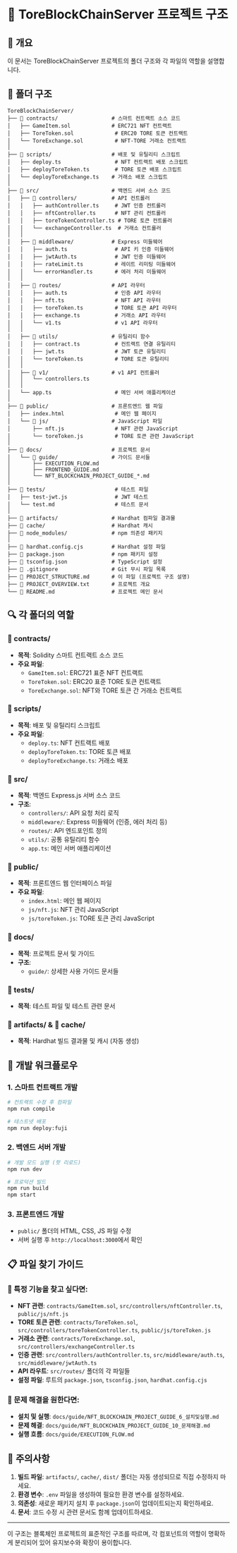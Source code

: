 # 📁 ToreBlockChainServer 프로젝트 구조

## 🎯 개요
이 문서는 ToreBlockChainServer 프로젝트의 폴더 구조와 각 파일의 역할을 설명합니다.

## 📂 폴더 구조

```
ToreBlockChainServer/
├── 📁 contracts/                 # 스마트 컨트랙트 소스 코드
│   ├── GameItem.sol             # ERC721 NFT 컨트랙트
│   ├── ToreToken.sol             # ERC20 TORE 토큰 컨트랙트
│   └── ToreExchange.sol          # NFT-TORE 거래소 컨트랙트
│
├── 📁 scripts/                   # 배포 및 유틸리티 스크립트
│   ├── deploy.ts                 # NFT 컨트랙트 배포 스크립트
│   ├── deployToreToken.ts        # TORE 토큰 배포 스크립트
│   └── deployToreExchange.ts    # 거래소 배포 스크립트
│
├── 📁 src/                       # 백엔드 서버 소스 코드
│   ├── 📁 controllers/           # API 컨트롤러
│   │   ├── authController.ts     # JWT 인증 컨트롤러
│   │   ├── nftController.ts      # NFT 관리 컨트롤러
│   │   ├── toreTokenController.ts # TORE 토큰 컨트롤러
│   │   └── exchangeController.ts  # 거래소 컨트롤러
│   │
│   ├── 📁 middleware/            # Express 미들웨어
│   │   ├── auth.ts               # API 키 인증 미들웨어
│   │   ├── jwtAuth.ts            # JWT 인증 미들웨어
│   │   ├── rateLimit.ts          # 레이트 리미팅 미들웨어
│   │   └── errorHandler.ts       # 에러 처리 미들웨어
│   │
│   ├── 📁 routes/                # API 라우터
│   │   ├── auth.ts               # 인증 API 라우터
│   │   ├── nft.ts                # NFT API 라우터
│   │   ├── toreToken.ts          # TORE 토큰 API 라우터
│   │   ├── exchange.ts           # 거래소 API 라우터
│   │   └── v1.ts                 # v1 API 라우터
│   │
│   ├── 📁 utils/                 # 유틸리티 함수
│   │   ├── contract.ts           # 컨트랙트 연결 유틸리티
│   │   ├── jwt.ts                # JWT 토큰 유틸리티
│   │   └── toreToken.ts          # TORE 토큰 유틸리티
│   │
│   ├── 📁 v1/                    # v1 API 컨트롤러
│   │   └── controllers.ts
│   │
│   └── app.ts                    # 메인 서버 애플리케이션
│
├── 📁 public/                    # 프론트엔드 웹 파일
│   ├── index.html                # 메인 웹 페이지
│   └── 📁 js/                    # JavaScript 파일
│       ├── nft.js                # NFT 관련 JavaScript
│       └── toreToken.js          # TORE 토큰 관련 JavaScript
│
├── 📁 docs/                      # 프로젝트 문서
│   └── 📁 guide/                 # 가이드 문서들
│       ├── EXECUTION_FLOW.md
│       ├── FRONTEND_GUIDE.md
│       └── NFT_BLOCKCHAIN_PROJECT_GUIDE_*.md
│
├── 📁 tests/                      # 테스트 파일
│   ├── test-jwt.js               # JWT 테스트
│   └── test.md                   # 테스트 문서
│
├── 📁 artifacts/                 # Hardhat 컴파일 결과물
├── 📁 cache/                     # Hardhat 캐시
├── 📁 node_modules/              # npm 의존성 패키지
│
├── 📄 hardhat.config.cjs         # Hardhat 설정 파일
├── 📄 package.json               # npm 패키지 설정
├── 📄 tsconfig.json              # TypeScript 설정
├── 📄 .gitignore                 # Git 무시 파일 목록
├── 📄 PROJECT_STRUCTURE.md       # 이 파일 (프로젝트 구조 설명)
├── 📄 PROJECT_OVERVIEW.txt       # 프로젝트 개요
└── 📄 README.md                  # 프로젝트 메인 문서
```

## 🔍 각 폴더의 역할

### 📁 contracts/
- **목적**: Solidity 스마트 컨트랙트 소스 코드
- **주요 파일**:
  - `GameItem.sol`: ERC721 표준 NFT 컨트랙트
  - `ToreToken.sol`: ERC20 표준 TORE 토큰 컨트랙트
  - `ToreExchange.sol`: NFT와 TORE 토큰 간 거래소 컨트랙트

### 📁 scripts/
- **목적**: 배포 및 유틸리티 스크립트
- **주요 파일**:
  - `deploy.ts`: NFT 컨트랙트 배포
  - `deployToreToken.ts`: TORE 토큰 배포
  - `deployToreExchange.ts`: 거래소 배포

### 📁 src/
- **목적**: 백엔드 Express.js 서버 소스 코드
- **구조**:
  - `controllers/`: API 요청 처리 로직
  - `middleware/`: Express 미들웨어 (인증, 에러 처리 등)
  - `routes/`: API 엔드포인트 정의
  - `utils/`: 공통 유틸리티 함수
  - `app.ts`: 메인 서버 애플리케이션

### 📁 public/
- **목적**: 프론트엔드 웹 인터페이스 파일
- **주요 파일**:
  - `index.html`: 메인 웹 페이지
  - `js/nft.js`: NFT 관리 JavaScript
  - `js/toreToken.js`: TORE 토큰 관리 JavaScript

### 📁 docs/
- **목적**: 프로젝트 문서 및 가이드
- **구조**:
  - `guide/`: 상세한 사용 가이드 문서들

### 📁 tests/
- **목적**: 테스트 파일 및 테스트 관련 문서

### 📁 artifacts/ & 📁 cache/
- **목적**: Hardhat 빌드 결과물 및 캐시 (자동 생성)

## 🚀 개발 워크플로우

### 1. 스마트 컨트랙트 개발
```bash
# 컨트랙트 수정 후 컴파일
npm run compile

# 테스트넷 배포
npm run deploy:fuji
```

### 2. 백엔드 서버 개발
```bash
# 개발 모드 실행 (핫 리로드)
npm run dev

# 프로덕션 빌드
npm run build
npm start
```

### 3. 프론트엔드 개발
- `public/` 폴더의 HTML, CSS, JS 파일 수정
- 서버 실행 후 `http://localhost:3000`에서 확인

## 📋 파일 찾기 가이드

### 🎯 특정 기능을 찾고 싶다면:

- **NFT 관련**: `contracts/GameItem.sol`, `src/controllers/nftController.ts`, `public/js/nft.js`
- **TORE 토큰 관련**: `contracts/ToreToken.sol`, `src/controllers/toreTokenController.ts`, `public/js/toreToken.js`
- **거래소 관련**: `contracts/ToreExchange.sol`, `src/controllers/exchangeController.ts`
- **인증 관련**: `src/controllers/authController.ts`, `src/middleware/auth.ts`, `src/middleware/jwtAuth.ts`
- **API 라우트**: `src/routes/` 폴더의 각 파일들
- **설정 파일**: 루트의 `package.json`, `tsconfig.json`, `hardhat.config.cjs`

### 🔧 문제 해결을 원한다면:
- **설치 및 실행**: `docs/guide/NFT_BLOCKCHAIN_PROJECT_GUIDE_6_설치및실행.md`
- **문제 해결**: `docs/guide/NFT_BLOCKCHAIN_PROJECT_GUIDE_10_문제해결.md`
- **실행 흐름**: `docs/guide/EXECUTION_FLOW.md`

## 📝 주의사항

1. **빌드 파일**: `artifacts/`, `cache/`, `dist/` 폴더는 자동 생성되므로 직접 수정하지 마세요.
2. **환경 변수**: `.env` 파일을 생성하여 필요한 환경 변수를 설정하세요.
3. **의존성**: 새로운 패키지 설치 후 `package.json`이 업데이트되는지 확인하세요.
4. **문서**: 코드 수정 시 관련 문서도 함께 업데이트하세요.

---

이 구조는 블록체인 프로젝트의 표준적인 구조를 따르며, 각 컴포넌트의 역할이 명확하게 분리되어 있어 유지보수와 확장이 용이합니다.
